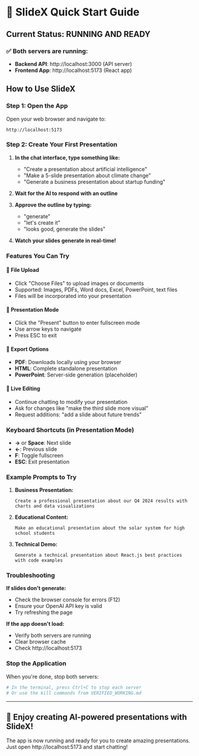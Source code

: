 # 🚀 SlideX Quick Start Guide

## Current Status: **RUNNING AND READY**

### ✅ Both servers are running:
- **Backend API**: http://localhost:3000 (API server)
- **Frontend App**: http://localhost:5173 (React app)

## How to Use SlideX

### Step 1: Open the App
Open your web browser and navigate to:
```
http://localhost:5173
```

### Step 2: Create Your First Presentation

1. **In the chat interface, type something like:**
   - "Create a presentation about artificial intelligence"
   - "Make a 5-slide presentation about climate change"
   - "Generate a business presentation about startup funding"

2. **Wait for the AI to respond with an outline**

3. **Approve the outline by typing:**
   - "generate"
   - "let's create it"
   - "looks good, generate the slides"

4. **Watch your slides generate in real-time!**

### Features You Can Try

#### 📁 File Upload
- Click "Choose Files" to upload images or documents
- Supported: Images, PDFs, Word docs, Excel, PowerPoint, text files
- Files will be incorporated into your presentation

#### 🎯 Presentation Mode
- Click the "Present" button to enter fullscreen mode
- Use arrow keys to navigate
- Press ESC to exit

#### 💾 Export Options
- **PDF**: Downloads locally using your browser
- **HTML**: Complete standalone presentation
- **PowerPoint**: Server-side generation (placeholder)

#### 🔄 Live Editing
- Continue chatting to modify your presentation
- Ask for changes like "make the third slide more visual"
- Request additions: "add a slide about future trends"

### Keyboard Shortcuts (in Presentation Mode)
- **→** or **Space**: Next slide
- **←**: Previous slide
- **F**: Toggle fullscreen
- **ESC**: Exit presentation

### Example Prompts to Try

1. **Business Presentation:**
   ```
   Create a professional presentation about our Q4 2024 results with charts and data visualizations
   ```

2. **Educational Content:**
   ```
   Make an educational presentation about the solar system for high school students
   ```

3. **Technical Demo:**
   ```
   Generate a technical presentation about React.js best practices with code examples
   ```

### Troubleshooting

**If slides don't generate:**
- Check the browser console for errors (F12)
- Ensure your OpenAI API key is valid
- Try refreshing the page

**If the app doesn't load:**
- Verify both servers are running
- Clear browser cache
- Check http://localhost:5173

### Stop the Application

When you're done, stop both servers:
```bash
# In the terminal, press Ctrl+C to stop each server
# Or use the kill commands from VERIFIED_WORKING.md
```

---

## 🎉 Enjoy creating AI-powered presentations with SlideX!

The app is now running and ready for you to create amazing presentations. Just open http://localhost:5173 and start chatting! 